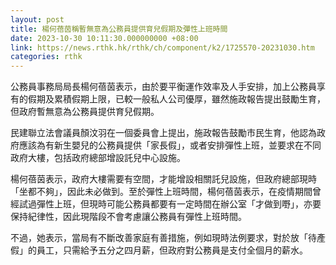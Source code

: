 ```yaml
---
layout: post
title: 楊何蓓茵稱暫無意為公務員提供育兒假期及彈性上班時間
date: 2023-10-30 10:11:30.000000000 +08:00
link: https://news.rthk.hk/rthk/ch/component/k2/1725570-20231030.htm
categories: rthk
---
```


公務員事務局局長楊何蓓茵表示，由於要平衡運作效率及人手安排，加上公務員享有的假期及累積假期上限，已較一般私人公司優厚，雖然施政報告提出鼓勵生育，但政府暫無意為公務員提供育兒假期。

民建聯立法會議員顏汶羽在一個委員會上提出，施政報告鼓勵市民生育，他認為政府應該為有新生嬰兒的公務員提供「家長假」，或者安排彈性上班，並要求在不同政府大樓，包括政府總部增設託兒中心設施。

楊何蓓茵表示，政府大樓需要有空間，才能增設相關託兒設施，但政府總部現時「坐都不夠」，因此未必做到。至於彈性上班時間，楊何蓓茵表示，在疫情期間曾經試過彈性上班，但現時可能公務員都要有一定時間在辦公室「才做到嘢」，亦要保持紀律性，因此現階段不會考慮讓公務員有彈性上班時間。

不過，她表示，當局有不斷改善家庭有善措施，例如現時法例要求，對於放「待產假」的員工，只需給予五分之四月薪，但政府對公務員是支付全個月的薪水。
